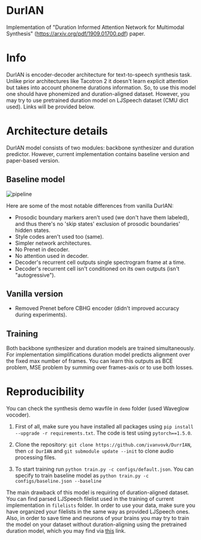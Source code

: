 # DurIAN
Implementation of "Duration Informed Attention Network for Multimodal Synthesis" (https://arxiv.org/pdf/1909.01700.pdf) paper.

# Info

DurIAN is encoder-decoder architecture for text-to-speech synthesis task. Unlike prior architectures like Tacotron 2 it doesn't learn explicit attention but takes into account phoneme durations information. So, to use this model one should have phonemized and duration-aligned dataset. However, you may try to use pretrained duration model on LJSpeech dataset (CMU dict used). Links will be provided below.

# Architecture details

DurIAN model consists of two modules: backbone synthesizer and duration predictor. However, current implementation contains baseline version and paper-based version.

## Baseline model

![pipeline](https://user-images.githubusercontent.com/9570420/81863803-6f0ba300-9574-11ea-9f02-481c2bba81f0.png)

Here are some of the most notable differences from vanilla DurIAN:
* Prosodic boundary markers aren't used (we don't have them labeled), and thus there's no 'skip states' exclusion of prosodic boundaries' hidden states.
* Style codes aren't used too (same).
* Simpler network architectures.
* No Prenet in decoder.
* No attention used in decoder.
* Decoder's recurrent cell outputs single spectrogram frame at a time.
* Decoder's recurrent cell isn't conditioned on its own outputs (isn't "autogressive").

## Vanilla version

* Removed Prenet before CBHG encoder (didn't improved accuracy during experiments).

## Training

Both backbone synthesizer and duration models are trained simultaneously. For implementation simplifications duration model predicts alignment over the fixed max number of frames. You can learn this outputs as BCE problem, MSE problem by summing over frames-axis or to use both losses.

# Reproducibility

You can check the synthesis demo wavfile in `demo` folder (used Waveglow vocoder).

1. First of all, make sure you have installed all packages using `pip install --upgrade -r requirements.txt`. The code is test using `pytorch==1.5.0`.

2. Clone the repository: `git clone https://github.com/ivanvovk/DurrIAN`, then `cd DurIAN` and `git submodule update --init` to clone audio processing files.

3. To start training run `python train.py -c configs/default.json`. You can specify to train baseline model as `python train.py -c configs/baseline.json --baseline`

The main drawback of this model is requiring of duration-aligned dataset. You can find parsed LJSpeech filelist used in the training of current implementation in `filelists` folder. In order to use your data, make sure you have organized your filelists in the same way as provided LJSpeech ones. Also, in order to save time and neurons of your brains you may try to train the model on your dataset without duration-aligning using the pretrained duration model, which you may find via [this]() link.
